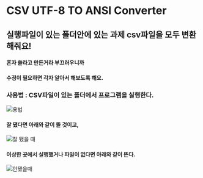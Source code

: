 # CSV UTF-8 TO ANSI Converter
## 실행파일이 있는 폴더안에 있는 과제 csv파일을 모두 변환해줘요!
#### 혼자 쓸라고 만든거라 부끄러우니까
#### 수정이 필요하면 각자 알아서 해보도록 해요.

### 사용법 : CSV파일이 있는 폴더에서 프로그램을 실행한다.
![용법](https://user-images.githubusercontent.com/29016711/171700205-fbae35f6-7919-4bfb-a920-5d8147c1ee35.png)
#### 잘 됐다면 아래와 같이 뜰 것이고,
![잘 됐을 때](https://user-images.githubusercontent.com/29016711/171700183-75f78e89-c83d-4609-a0ec-8faa774b5be4.png)
#### 이상한 곳에서 실행했거나 파일이 없다면 아래와 같이 뜬다.
![안됐을때](https://user-images.githubusercontent.com/29016711/171700190-a7c61a8d-f8f5-4158-a2e0-dc18e8f64fa7.png)
